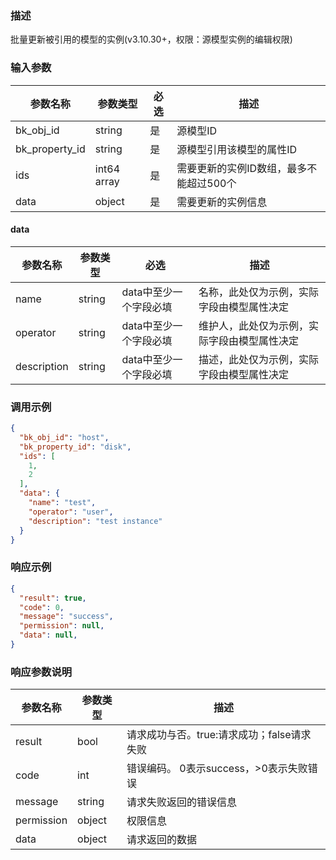 ### 描述

批量更新被引用的模型的实例(v3.10.30+，权限：源模型实例的编辑权限)

### 输入参数

| 参数名称           | 参数类型        | 必选 | 描述                     |
|----------------|-------------|----|------------------------|
| bk_obj_id      | string      | 是  | 源模型ID                  |
| bk_property_id | string      | 是  | 源模型引用该模型的属性ID          |
| ids            | int64 array | 是  | 需要更新的实例ID数组，最多不能超过500个 |
| data           | object      | 是  | 需要更新的实例信息              |

#### data

| 参数名称        | 参数类型   | 必选            | 描述                     |
|-------------|--------|---------------|------------------------|
| name        | string | data中至少一个字段必填 | 名称，此处仅为示例，实际字段由模型属性决定  |
| operator    | string | data中至少一个字段必填 | 维护人，此处仅为示例，实际字段由模型属性决定 |
| description | string | data中至少一个字段必填 | 描述，此处仅为示例，实际字段由模型属性决定  |

### 调用示例

```json
{
  "bk_obj_id": "host",
  "bk_property_id": "disk",
  "ids": [
    1,
    2
  ],
  "data": {
    "name": "test",
    "operator": "user",
    "description": "test instance"
  }
}
```

### 响应示例

```json
{
  "result": true,
  "code": 0,
  "message": "success",
  "permission": null,
  "data": null,
}
```

### 响应参数说明

| 参数名称       | 参数类型   | 描述                         |
|------------|--------|----------------------------|
| result     | bool   | 请求成功与否。true:请求成功；false请求失败 |
| code       | int    | 错误编码。 0表示success，>0表示失败错误  |
| message    | string | 请求失败返回的错误信息                |
| permission | object | 权限信息                       |
| data       | object | 请求返回的数据                    |
